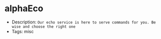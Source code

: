 # alphaEco 
- Description: `Our echo service is here to serve commands for you. Be wise and choose the right one`
- Tags: misc
